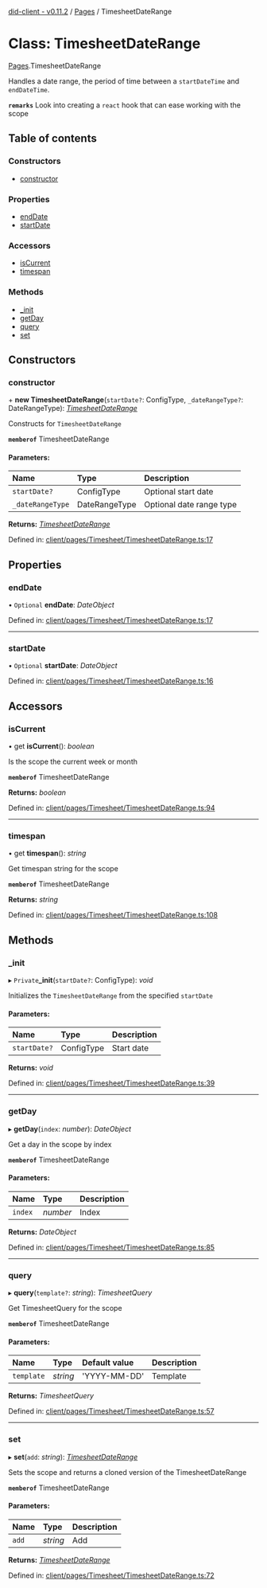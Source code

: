 [did-client - v0.11.2](../README.md) / [Pages](../modules/pages.md) / TimesheetDateRange

# Class: TimesheetDateRange

[Pages](../modules/pages.md).TimesheetDateRange

Handles a date range, the period of time between
a `startDateTime` and `endDateTime`.

**`remarks`** Look into creating a `react` hook
that can ease working with the scope

## Table of contents

### Constructors

- [constructor](pages.timesheetdaterange.md#constructor)

### Properties

- [endDate](pages.timesheetdaterange.md#enddate)
- [startDate](pages.timesheetdaterange.md#startdate)

### Accessors

- [isCurrent](pages.timesheetdaterange.md#iscurrent)
- [timespan](pages.timesheetdaterange.md#timespan)

### Methods

- [\_init](pages.timesheetdaterange.md#_init)
- [getDay](pages.timesheetdaterange.md#getday)
- [query](pages.timesheetdaterange.md#query)
- [set](pages.timesheetdaterange.md#set)

## Constructors

### constructor

\+ **new TimesheetDateRange**(`startDate?`: ConfigType, `_dateRangeType?`: DateRangeType): [*TimesheetDateRange*](pages.timesheetdaterange.md)

Constructs for `TimesheetDateRange`

**`memberof`** TimesheetDateRange

#### Parameters:

Name | Type | Description |
:------ | :------ | :------ |
`startDate?` | ConfigType | Optional start date   |
`_dateRangeType` | DateRangeType | Optional date range type    |

**Returns:** [*TimesheetDateRange*](pages.timesheetdaterange.md)

Defined in: [client/pages/Timesheet/TimesheetDateRange.ts:17](https://github.com/Puzzlepart/did/blob/dev/client/pages/Timesheet/TimesheetDateRange.ts#L17)

## Properties

### endDate

• `Optional` **endDate**: *DateObject*

Defined in: [client/pages/Timesheet/TimesheetDateRange.ts:17](https://github.com/Puzzlepart/did/blob/dev/client/pages/Timesheet/TimesheetDateRange.ts#L17)

___

### startDate

• `Optional` **startDate**: *DateObject*

Defined in: [client/pages/Timesheet/TimesheetDateRange.ts:16](https://github.com/Puzzlepart/did/blob/dev/client/pages/Timesheet/TimesheetDateRange.ts#L16)

## Accessors

### isCurrent

• get **isCurrent**(): *boolean*

Is the scope the current week or month

**`memberof`** TimesheetDateRange

**Returns:** *boolean*

Defined in: [client/pages/Timesheet/TimesheetDateRange.ts:94](https://github.com/Puzzlepart/did/blob/dev/client/pages/Timesheet/TimesheetDateRange.ts#L94)

___

### timespan

• get **timespan**(): *string*

Get timespan string for the scope

**`memberof`** TimesheetDateRange

**Returns:** *string*

Defined in: [client/pages/Timesheet/TimesheetDateRange.ts:108](https://github.com/Puzzlepart/did/blob/dev/client/pages/Timesheet/TimesheetDateRange.ts#L108)

## Methods

### \_init

▸ `Private`**_init**(`startDate?`: ConfigType): *void*

Initializes the `TimesheetDateRange` from the specified `startDate`

#### Parameters:

Name | Type | Description |
:------ | :------ | :------ |
`startDate?` | ConfigType | Start date    |

**Returns:** *void*

Defined in: [client/pages/Timesheet/TimesheetDateRange.ts:39](https://github.com/Puzzlepart/did/blob/dev/client/pages/Timesheet/TimesheetDateRange.ts#L39)

___

### getDay

▸ **getDay**(`index`: *number*): *DateObject*

Get a day in the scope by index

**`memberof`** TimesheetDateRange

#### Parameters:

Name | Type | Description |
:------ | :------ | :------ |
`index` | *number* | Index    |

**Returns:** *DateObject*

Defined in: [client/pages/Timesheet/TimesheetDateRange.ts:85](https://github.com/Puzzlepart/did/blob/dev/client/pages/Timesheet/TimesheetDateRange.ts#L85)

___

### query

▸ **query**(`template?`: *string*): *TimesheetQuery*

Get TimesheetQuery for the scope

**`memberof`** TimesheetDateRange

#### Parameters:

Name | Type | Default value | Description |
:------ | :------ | :------ | :------ |
`template` | *string* | 'YYYY-MM-DD' | Template    |

**Returns:** *TimesheetQuery*

Defined in: [client/pages/Timesheet/TimesheetDateRange.ts:57](https://github.com/Puzzlepart/did/blob/dev/client/pages/Timesheet/TimesheetDateRange.ts#L57)

___

### set

▸ **set**(`add`: *string*): [*TimesheetDateRange*](pages.timesheetdaterange.md)

Sets the scope and returns a cloned version of the TimesheetDateRange

**`memberof`** TimesheetDateRange

#### Parameters:

Name | Type | Description |
:------ | :------ | :------ |
`add` | *string* | Add    |

**Returns:** [*TimesheetDateRange*](pages.timesheetdaterange.md)

Defined in: [client/pages/Timesheet/TimesheetDateRange.ts:72](https://github.com/Puzzlepart/did/blob/dev/client/pages/Timesheet/TimesheetDateRange.ts#L72)
